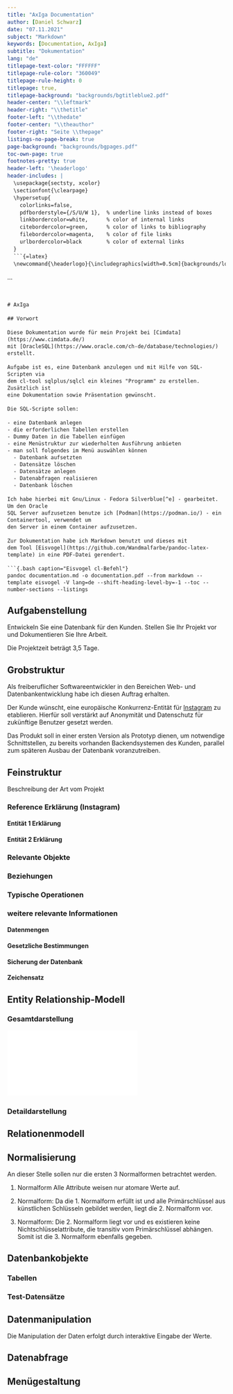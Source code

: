 ```yaml
---
title: "AxIga Documentation"
author: [Daniel Schwarz]
date: "07.11.2021"
subject: "Markdown"
keywords: [Documentation, AxIga]
subtitle: "Dokumentation"
lang: "de"
titlepage-text-color: "FFFFFF"
titlepage-rule-color: "360049"
titlepage-rule-height: 0
titlepage: true,
titlepage-background: "backgrounds/bgtitleblue2.pdf"
header-center: "\\leftmark"
header-right: "\\thetitle"
footer-left: "\\thedate"
footer-center: "\\theauthor"
footer-right: "Seite \\thepage"
listings-no-page-break: true
page-background: "backgrounds/bgpages.pdf"
toc-own-page: true
footnotes-pretty: true
header-left: '\headerlogo'
header-includes: |
  \usepackage{sectsty, xcolor}
  \sectionfont{\clearpage}
  \hypersetup{
    colorlinks=false,
    pdfborderstyle={/S/U/W 1},  % underline links instead of boxes
    linkbordercolor=white,      % color of internal links
    citebordercolor=green,      % color of links to bibliography
    filebordercolor=magenta,    % color of file links
    urlbordercolor=black        % color of external links
  }
  ```{=latex}
  \newcommand{\headerlogo}{\includegraphics[width=0.5cm]{backgrounds/logo.pdf}}
  ```
...
```


# AxIga

## Vorwort

Diese Dokumentation wurde für mein Projekt bei [Cimdata](https://www.cimdata.de/)
mit [OracleSQL](https://www.oracle.com/ch-de/database/technologies/) erstellt.

Aufgabe ist es, eine Datenbank anzulegen und mit Hilfe von SQL-Scripten via
dem cl-tool sqlplus/sqlcl ein kleines "Programm" zu erstellen. Zusätzlich ist
eine Dokumentation sowie Präsentation gewünscht.

Die SQL-Scripte sollen:

- eine Datenbank anlegen
- die erforderlichen Tabellen erstellen
- Dummy Daten in die Tabellen einfügen
- eine Menüstruktur zur wiederholten Ausführung anbieten
- man soll folgendes im Menü auswählen können
  - Datenbank aufsetzten
  - Datensätze löschen
  - Datensätze anlegen
  - Datenabfragen realisieren
  - Datenbank löschen

Ich habe hierbei mit Gnu/Linux - Fedora Silverblue[^e] - gearbeitet. Um den Oracle
SQL Server aufzusetzen benutze ich [Podman](https://podman.io/) - ein Containertool, verwendet um
den Server in einem Container aufzusetzen.

Zur Dokumentation habe ich Markdown benutzt und dieses mit
dem Tool [Eisvogel](https://github.com/Wandmalfarbe/pandoc-latex-template) in eine PDF-Datei gerendert.

```{.bash caption="Eisvogel cl-Befehl"}
pandoc documentation.md -o documentation.pdf --from markdown --template eisvogel -V lang=de --shift-heading-level-by=-1 --toc --number-sections --listings
```
[^e]: Immutable OS

## Aufgabenstellung

Entwickeln Sie eine Datenbank für den Kunden. Stellen Sie Ihr Projekt vor und 
Dokumentieren Sie Ihre Arbeit. 

Die Projektzeit beträgt 3,5 Tage.

## Grobstruktur

Als freiberuflicher Softwareentwickler in den Bereichen Web- und Datenbankentwicklung 
habe ich diesen Auftrag erhalten.

Der Kunde wünscht, eine europäische Konkurrenz-Entität für [Instagram](https://www.instagram.com/) 
zu etablieren. 
Hierfür soll verstärkt auf Anonymität und Datenschutz für zukünftige Benutzer
gesetzt werden.

Das Produkt soll in einer ersten Version als Prototyp dienen, um notwendige
Schnittstellen, zu bereits vorhanden Backendsystemen des Kunden, parallel zum
späteren Ausbau der Datenbank voranzutreiben. 

## Feinstruktur

Beschreibung der Art vom Projekt

### Reference Erklärung (Instagram)

#### Entität 1 Erklärung

#### Entität 2 Erklärung

### Relevante Objekte

### Beziehungen

### Typische Operationen

### weitere relevante Informationen

#### Datenmengen

#### Gesetzliche Bestimmungen

#### Sicherung der Datenbank

#### Zeichensatz

## Entity Relationship-Modell

### Gesamtdarstellung

![ER-Model](img/testpdf.pdf)

### Detaildarstellung

## Relationenmodell

## Normalisierung

An dieser Stelle sollen nur die ersten 3 Normalformen betrachtet werden.

1. Normalform
   Alle Attribute weisen nur atomare Werte auf.

2. Normalform:
   Da die 1. Normalform erfüllt ist und alle Primärschlüssel aus künstlichen
   Schlüsseln gebildet werden, liegt die 2. Normalform vor.

3. Normalform:
   Die 2. Normalform liegt vor und es existieren keine Nichtschlüsselattribute,
   die transitiv vom Primärschlüssel abhängen. Somit ist die 3. Normalform
   ebenfalls gegeben.

## Datenbankobjekte

### Tabellen

### Test-Datensätze

## Datenmanipulation

Die Manipulation der Daten erfolgt durch interaktive Eingabe der Werte.

## Datenabfrage

## Menügestaltung
